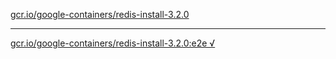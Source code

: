 [gcr.io/google-containers/redis-install-3.2.0](https://hub.docker.com/r/anjia0532/redis-install-3.2.0/tags/) 

----
[gcr.io/google-containers/redis-install-3.2.0:e2e √](https://hub.docker.com/r/anjia0532/redis-install-3.2.0/tags/)

